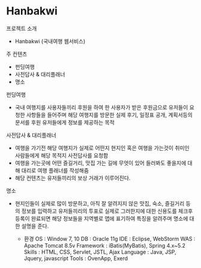 # Hanbakwi


프로젝트 소개

- Hanbakwi (국내여행 웹서비스)

주 컨텐츠
- 펀딩여행 
- 사전답사 & 대리플래너
- 명소



펀딩여행
- 국내 여행지를 사용자들끼리 후원을 하여 한 사용자가 받은 후원금으로 유저들이 요청한 사항들을 들어주며
  해당 여행지를 방문한 실제 후기, 일정표 공개, 계획서등의 문서를 후원 유저들에게 정보를 제공하는 목적
  
사전답사 & 대리플래너
- 여행을 가기전 해당 여행지가 실제로 어떤지 현지인 혹은 여행을 가는것이 취미인 사람들에게 해당 목적지 사전답사를 요청함
- 여행을 가는곳에 어떤 즐길거리, 맛집 가는 길에 무엇이 있어 들러봐도 좋을지에 대해 대리로 여행 플래너를 작성해줌
- 해당 컨텐츠는 유저들끼리의 보상 거래가 이루어진다.

명소
- 현지인들이 실제로 많이 방문하고, 아직 잘 알려지지 않은 맛집, 숙소, 즐길거리 등의 정보를 입력하고
  유저들끼리의 투표로 실제로 그러한지에 대한 신용도를 체크후 등록이 완료되면
  해당 정보들을 지역별로 맵에 표기하여 특징을 알려주며 명소에 대한 설명을 준다. 
  
  
  
  
  
  - 환경
OS : Window 7, 10
DB :  Oracle 11g 
IDE : Eclipse, WebStorm
WAS : Apache Tomcat 8.5v
Framework : iBatis(MyBatis), Spring 4.x~5.2
Skills : HTML, CSS, Servlet, JSTL, Ajax
Language : Java, JSP, Jquery, javascript 
Tools : OvenApp, Exerd
